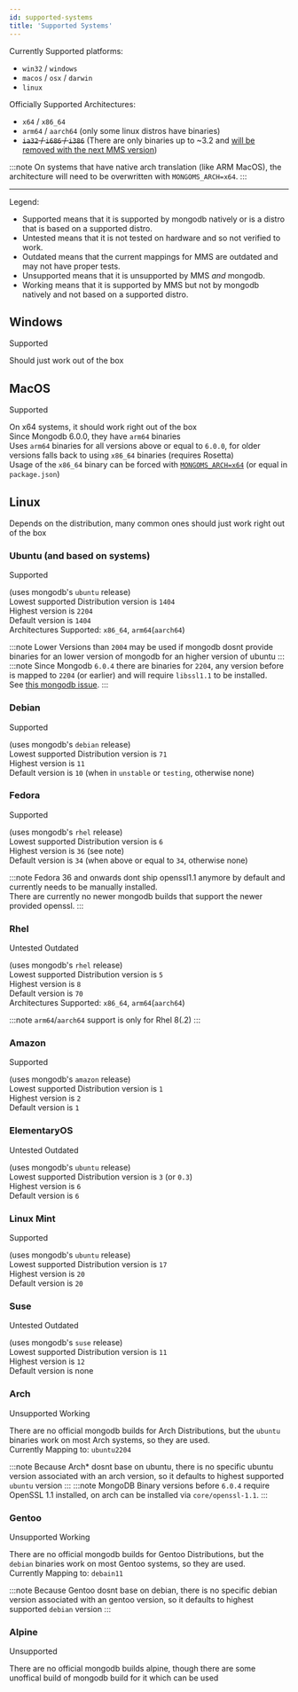 ```yaml
---
id: supported-systems
title: 'Supported Systems'
---
```


Currently Supported platforms:
<!--Platfrom taken from "MongoBinaryDownloadUrl.get*"-->
- `win32` / `windows`
- `macos` / `osx` / `darwin`
- `linux`

Officially Supported Architectures:
<!--Platfrom taken from "MongoBinaryDownloadUrl.translateArch"-->
- `x64` / `x86_64`
- `arm64` / `aarch64` (only some linux distros have binaries)
- ~~`ia32` / `i686` / `i386`~~ (There are only binaries up to ~3.2 and [will be removed with the next MMS version](https://github.com/nodkz/mongodb-memory-server/issues/638))

:::note
On systems that have native arch translation (like ARM MacOS), the architecture will need to be overwritten with `MONGOMS_ARCH=x64`.
:::

---

Legend:

- <span class="badge badge--success">Supported</span> means that it is supported by mongodb natively or is a distro that is based on a supported distro.
- <span class="badge badge--warning">Untested</span> means that it is not tested on hardware and so not verified to work.
- <span class="badge badge--warning">Outdated</span> means that the current mappings for MMS are outdated and may not have proper tests.
- <span class="badge badge--danger">Unsupported</span> means that it is unsupported by MMS *and* mongodb.
- <span class="badge badge--secondary">Working</span> means that it is supported by MMS but not by mongodb natively and not based on a supported distro.

## Windows

<span class="badge badge--success">Supported</span>

Should just work out of the box

## MacOS

<span class="badge badge--success">Supported</span>

On x64 systems, it should work right out of the box<br/>
Since Mongodb 6.0.0, they have `arm64` binaries<br/>
Uses `arm64` binaries for all versions above or equal to `6.0.0`, for older versions falls back to using `x86_64` binaries (requires Rosetta)<br/>
Usage of the `x86_64` binary can be forced with [`MONGOMS_ARCH=x64`](../api/config-options.md#arch) (or equal in `package.json`)

## Linux

Depends on the distribution, many common ones should just work right out of the box

### Ubuntu (and based on systems)

<span class="badge badge--success">Supported</span>

(uses mongodb's `ubuntu` release)<br/>
Lowest supported Distribution version is `1404`<br/>
Highest version is `2204`<br/>
Default version is `1404`<br/>
Architectures Supported: `x86_64`, `arm64`(`aarch64`)

:::note
Lower Versions than `2004` may be used if mongodb dosnt provide binaries for an lower version of mongodb for an higher version of ubuntu
:::
:::note
Since Mongodb `6.0.4` there are binaries for `2204`, any version before is mapped to `2204` (or earlier) and will require `libssl1.1` to be installed.  
See [this mongodb issue](https://jira.mongodb.org/browse/SERVER-62300).
:::

### Debian

<span class="badge badge--success">Supported</span>

(uses mongodb's `debian` release)<br/>
Lowest supported Distribution version is `71`<br/>
Highest version is `11`<br/>
Default version is `10` (when in `unstable` or `testing`, otherwise none)

### Fedora

<span class="badge badge--success">Supported</span>

(uses mongodb's `rhel` release)<br/>
Lowest supported Distribution version is `6`<br/>
Highest version is `36` (see note)<br/>
Default version is `34` (when above or equal to `34`, otherwise none)

:::note
Fedora 36 and onwards dont ship openssl1.1 anymore by default and currently needs to be manually installed.  
There are currently no newer mongodb builds that support the newer provided openssl.
:::

### Rhel

<span class="badge badge--warning">Untested</span> <span class="badge badge--warning">Outdated</span>

(uses mongodb's `rhel` release)<br/>
Lowest supported Distribution version is `5`<br/>
Highest version is `8`<br/>
Default version is `70`<br/>
Architectures Supported: `x86_64`, `arm64`(`aarch64`)

:::note
`arm64`/`aarch64` support is only for Rhel 8(.2)
:::

### Amazon

<span class="badge badge--success">Supported</span>

(uses mongodb's `amazon` release)<br/>
Lowest supported Distribution version is `1`<br/>
Highest version is `2`<br/>
Default version is `1`

### ElementaryOS

<span class="badge badge--warning">Untested</span> <span class="badge badge--warning">Outdated</span>

(uses mongodb's `ubuntu` release)<br/>
Lowest supported Distribution version is `3` (or `0.3`)<br/>
Highest version is `6`<br/>
Default version is `6`

### Linux Mint

<span class="badge badge--success">Supported</span>

(uses mongodb's `ubuntu` release)<br/>
Lowest supported Distribution version is `17`<br/>
Highest version is `20`<br/>
Default version is `20`

### Suse

<span class="badge badge--warning">Untested</span> <span class="badge badge--warning">Outdated</span>

(uses mongodb's `suse` release)<br/>
Lowest supported Distribution version is `11`<br/>
Highest version is `12`<br/>
Default version is none

### Arch

<span class="badge badge--danger">Unsupported</span> <span class="badge badge--secondary">Working</span>

There are no official mongodb builds for Arch Distributions, but the `ubuntu` binaries work on most Arch systems, so they are used.<br/>
Currently Mapping to: `ubuntu2204`

:::note
Because Arch* dosnt base on ubuntu, there is no specific ubuntu version associated with an arch version, so it defaults to highest supported `ubuntu` version
:::
:::note
MongoDB Binary versions before `6.0.4` require OpenSSL 1.1 installed, on arch can be installed via `core/openssl-1.1`.
:::

### Gentoo

<span class="badge badge--danger">Unsupported</span> <span class="badge badge--secondary">Working</span>

There are no official mongodb builds for Gentoo Distributions, but the `debian` binaries work on most Gentoo systems, so they are used.<br/>
Currently Mapping to: `debain11`

:::note
Because Gentoo dosnt base on debian, there is no specific debian version associated with an gentoo version, so it defaults to highest supported `debian` version
:::

### Alpine

<span class="badge badge--danger">Unsupported</span>

There are no official mongodb builds alpine, though there are some unoffical build of mongodb build for it which can be used
